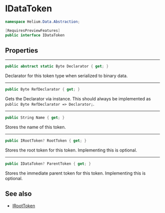 # IDataToken

~~~cs
namespace Helium.Data.Abstraction;

[RequiresPreviewFeatures]
public interface IDataToken
~~~

## Properties

---

~~~cs
public abstract static Byte Declarator { get; }
~~~

Declarator for this token type when serialized to binary data.

---

~~~cs
public Byte RefDeclarator { get; }
~~~

Gets the Declarator via instance. This should always be implemented as `public Byte RefDeclarator => Declarator;`.

---

~~~cs
public String Name { get; }
~~~

Stores the name of this token.

---

~~~cs
public IRootToken? RootToken { get; }
~~~

Stores the root token for this token. Implementing this is optional.

---

~~~cs
public IDataToken? ParentToken { get; }
~~~

Stores the immediate parent token for this token. Implementing this is optional.

## See also

- [IRootToken](./iroottoken.md)
